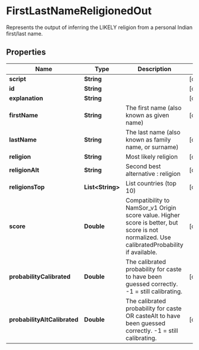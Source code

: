 

# FirstLastNameReligionedOut

Represents the output of inferring the LIKELY religion from a personal Indian first/last name.

## Properties

| Name | Type | Description | Notes |
|------------ | ------------- | ------------- | -------------|
|**script** | **String** |  |  [optional] |
|**id** | **String** |  |  [optional] |
|**explanation** | **String** |  |  [optional] |
|**firstName** | **String** | The first name (also known as given name) |  [optional] |
|**lastName** | **String** | The last name (also known as family name, or surname) |  [optional] |
|**religion** | **String** | Most likely religion |  [optional] |
|**religionAlt** | **String** | Second best alternative : religion  |  [optional] |
|**religionsTop** | **List&lt;String&gt;** | List countries (top 10) |  [optional] |
|**score** | **Double** | Compatibility to NamSor_v1 Origin score value. Higher score is better, but score is not normalized. Use calibratedProbability if available.  |  [optional] |
|**probabilityCalibrated** | **Double** | The calibrated probability for caste to have been guessed correctly. -1 &#x3D; still calibrating.  |  [optional] |
|**probabilityAltCalibrated** | **Double** | The calibrated probability for caste OR casteAlt to have been guessed correctly. -1 &#x3D; still calibrating.  |  [optional] |



